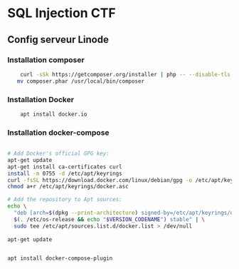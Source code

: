 # SQL Injection CTF

## Config serveur Linode
### Installation composer

```bash
    curl -sSk https://getcomposer.org/installer | php -- --disable-tls && \
   mv composer.phar /usr/local/bin/composer
```
### Installation Docker

```bash
    apt install docker.io
```

### Installation docker-compose

```bash

# Add Docker's official GPG key:
apt-get update
apt-get install ca-certificates curl
install -m 0755 -d /etc/apt/keyrings
curl -fsSL https://download.docker.com/linux/debian/gpg -o /etc/apt/keyrings/docker.asc
chmod a+r /etc/apt/keyrings/docker.asc

# Add the repository to Apt sources:
echo \
  "deb [arch=$(dpkg --print-architecture) signed-by=/etc/apt/keyrings/docker.asc] https://download.docker.com/linux/debian \
  $(. /etc/os-release && echo "$VERSION_CODENAME") stable" | \
  sudo tee /etc/apt/sources.list.d/docker.list > /dev/null
  
apt-get update


apt install docker-compose-plugin
```